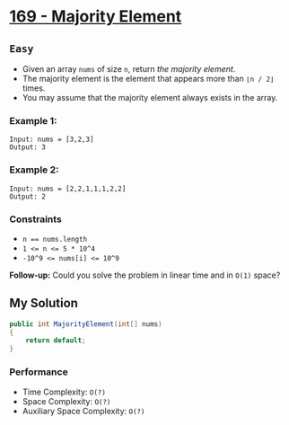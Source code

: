 [leet]: https://leetcode.com/problems/majority-element/

# [169 - Majority Element][leet]

## ```Easy```

- Given an array `nums` of size `n`, return _the majority element_.
- The majority element is the element that appears more than `⌊n / 2⌋` times. 
- You may assume that the majority element always exists in the array.

### Example 1:

```
Input: nums = [3,2,3]
Output: 3
```

### Example 2:

```
Input: nums = [2,2,1,1,1,2,2]
Output: 2
```

### Constraints

- `n == nums.length`
- `1 <= n <= 5 * 10^4`
- `-10^9 <= nums[i] <= 10^9`


**Follow-up:** Could you solve the problem in linear time and in `O(1)` space?


## My Solution

```cs
public int MajorityElement(int[] nums)
{
    return default;
}
```

### Performance

- Time Complexity: ```O(?)```
- Space Complexity: ```O(?)```
- Auxiliary Space Complexity: ```O(?)```
